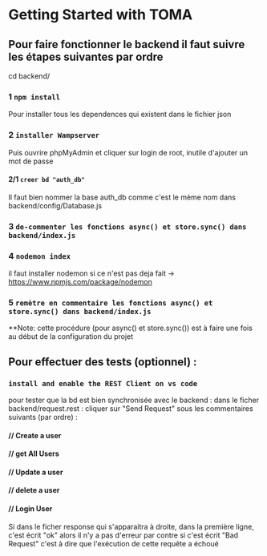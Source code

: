 # Getting Started with TOMA 

## Pour faire fonctionner le backend il faut suivre les étapes suivantes par ordre 

cd backend/

### 1 `npm install`

Pour installer tous les dependences qui existent dans le fichier json 

### 2 `installer Wampserver `

Puis ouvrire phpMyAdmin et cliquer sur login de root, inutile d'ajouter un mot de passe 

#### 2/1 `creer bd "auth_db"`

Il faut bien nommer la base auth_db comme c'est le mème nom dans backend/config/Database.js

### 3 `de-commenter les fonctions async() et store.sync() dans backend/index.js`

### 4 `nodemon index`
il faut installer nodemon si ce n'est pas deja fait -> https://www.npmjs.com/package/nodemon

### 5 `remètre en commentaire les fonctions async() et store.sync() dans backend/index.js`

**Note: cette procédure (pour async() et store.sync()) est à faire une fois au début de la configuration du projet 

## Pour effectuer des tests (optionnel) :
### `install and enable the REST Client on vs code` 
pour tester que la bd est bien synchronisée avec le backend : 
dans le ficher backend/request.rest : cliquer sur "Send Request" sous les commentaires suivants (par ordre) :
#### // Create a user
#### // get All Users
#### // Update a user
#### // delete a user
#### // Login User
Si dans le ficher response qui s'apparaitra à droite, dans la première ligne, c'est écrit "ok" alors il n'y a pas d'erreur par contre si c'est écrit "Bad Request" c'est à dire que l'exécution de cette requête a échoué
